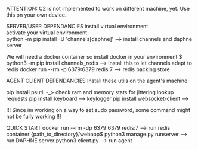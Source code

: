 ATTENTION: C2 is not implemented to work on different machine, yet. Use this on your own device.

SERVER/USER DEPENDANCIES 
install virtual environment<br>
activate your virtual environment<br>
python -m pip install -U 'channels[daphne]'  --> install channels and daphne server

We will need a docker container so install docker in your environment
$ python3 -m pip install channels_redis  -->  install this to let channels adapt to redis 
docker run --rm -p 6379:6379 redis:7 --> redis backing store

AGENT CLIENT DEPENDANCIES
Install these utils on the agent's machine:

pip install psutil -_> check ram and memory stats for jittering lookup requests
pip install keyboard --> keylogger
pip install websocket-client --> 


!!! Since im working on a way to set sudo password, some command might not be fully working !!!


QUICK START 
docker run --rm -dp 6379:6379 redis:7 --> run redis container
{path_to_directory}/webapp$ python3 manage.py runserver --> run DAPHNE server
python3 client.py --> run agent

